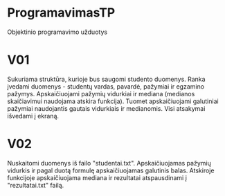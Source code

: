 # ProgramavimasTP
Objektinio programavimo užduotys
# V01
Sukuriama struktūra, kurioje bus saugomi studento duomenys. Ranka įvedami duomenys - studentų vardas, pavardė, pažymiai ir egzamino pažymys. 
Apskaičiuojami pažymių vidurkiai ir mediana (medianos skaičiavimui naudojama atskira funkcija). Tuomet apskaičiuojami  galutiniai pažymiai naudojantis gautais vidurkiais ir medianomis. Visi atsakymai išvedami į ekraną.
# V02
Nuskaitomi duomenys iš failo "studentai.txt". Apskaičiuojamas pažymių vidurkis ir pagal duotą formulę apskaičiuojamas galutinis balas. Atskiroje funkcijoje apskaičiuojama mediana ir rezultatai atspausdinami į "rezultatai.txt" failą.
